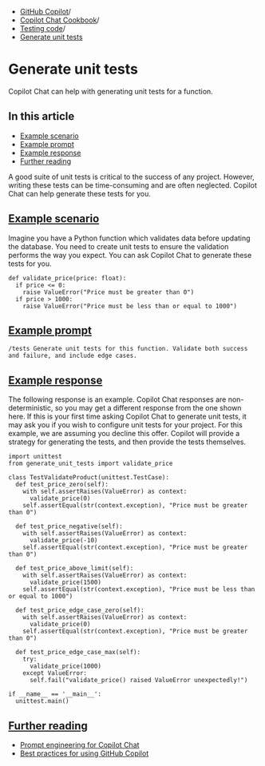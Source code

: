   * [GitHub Copilot](https://docs.github.com/en/copilot "GitHub Copilot")/
  * [Copilot Chat Cookbook](https://docs.github.com/en/copilot/copilot-chat-cookbook "Copilot Chat Cookbook")/
  * [Testing code](https://docs.github.com/en/copilot/copilot-chat-cookbook/testing-code "Testing code")/
  * [Generate unit tests](https://docs.github.com/en/copilot/copilot-chat-cookbook/testing-code/generate-unit-tests "Generate unit tests")


# Generate unit tests
Copilot Chat can help with generating unit tests for a function.
## In this article
  * [Example scenario](https://docs.github.com/en/copilot/copilot-chat-cookbook/testing-code/generate-unit-tests#example-scenario)
  * [Example prompt](https://docs.github.com/en/copilot/copilot-chat-cookbook/testing-code/generate-unit-tests#example-prompt)
  * [Example response](https://docs.github.com/en/copilot/copilot-chat-cookbook/testing-code/generate-unit-tests#example-response)
  * [Further reading](https://docs.github.com/en/copilot/copilot-chat-cookbook/testing-code/generate-unit-tests#further-reading)


A good suite of unit tests is critical to the success of any project. However, writing these tests can be time-consuming and are often neglected. Copilot Chat can help generate these tests for you.
## [Example scenario](https://docs.github.com/en/copilot/copilot-chat-cookbook/testing-code/generate-unit-tests#example-scenario)
Imagine you have a Python function which validates data before updating the database. You need to create unit tests to ensure the validation performs the way you expect. You can ask Copilot Chat to generate these tests for you.
```
def validate_price(price: float):
  if price <= 0:
    raise ValueError("Price must be greater than 0")
  if price > 1000:
    raise ValueError("Price must be less than or equal to 1000")

```

## [Example prompt](https://docs.github.com/en/copilot/copilot-chat-cookbook/testing-code/generate-unit-tests#example-prompt)
`/tests Generate unit tests for this function. Validate both success and failure, and include edge cases.`
## [Example response](https://docs.github.com/en/copilot/copilot-chat-cookbook/testing-code/generate-unit-tests#example-response)
The following response is an example. Copilot Chat responses are non-deterministic, so you may get a different response from the one shown here.
If this is your first time asking Copilot Chat to generate unit tests, it may ask you if you wish to configure unit tests for your project. For this example, we are assuming you decline this offer.
Copilot will provide a strategy for generating the tests, and then provide the tests themselves.
```
import unittest
from generate_unit_tests import validate_price

class TestValidateProduct(unittest.TestCase):
  def test_price_zero(self):
    with self.assertRaises(ValueError) as context:
      validate_price(0)
    self.assertEqual(str(context.exception), "Price must be greater than 0")

  def test_price_negative(self):
    with self.assertRaises(ValueError) as context:
      validate_price(-10)
    self.assertEqual(str(context.exception), "Price must be greater than 0")

  def test_price_above_limit(self):
    with self.assertRaises(ValueError) as context:
      validate_price(1500)
    self.assertEqual(str(context.exception), "Price must be less than or equal to 1000")

  def test_price_edge_case_zero(self):
    with self.assertRaises(ValueError) as context:
      validate_price(0)
    self.assertEqual(str(context.exception), "Price must be greater than 0")

  def test_price_edge_case_max(self):
    try:
      validate_price(1000)
    except ValueError:
      self.fail("validate_price() raised ValueError unexpectedly!")

if __name__ == '__main__':
  unittest.main()

```

## [Further reading](https://docs.github.com/en/copilot/copilot-chat-cookbook/testing-code/generate-unit-tests#further-reading)
  * [Prompt engineering for Copilot Chat](https://docs.github.com/en/copilot/using-github-copilot/prompt-engineering-for-github-copilot)
  * [Best practices for using GitHub Copilot](https://docs.github.com/en/copilot/using-github-copilot/best-practices-for-using-github-copilot)



